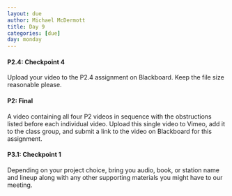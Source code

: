 ```yaml
---
layout: due
author: Michael McDermott
title: Day 9
categories: [due]
day: monday
---
```

#### P2.4: Checkpoint 4
Upload your video to the P2.4 assignment on Blackboard. Keep the file size reasonable please.

#### P2: Final
A video containing all four P2 videos in sequence with the obstructions listed before each individual video. Upload this single video to Vimeo, add it to the class group, and submit a link to the video on Blackboard for this assignment.

#### P3.1: Checkpoint 1
Depending on your project choice, bring you audio, book, or station name and lineup along with any other supporting materials you might have to our meeting.
